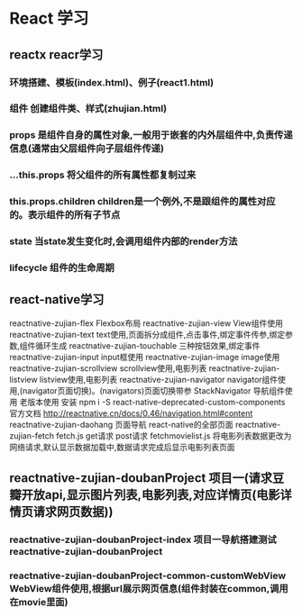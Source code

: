 # React 学习

## reactx reacr学习
### 环境搭建、模板(index.html)、例子(react1.html) 
### 组件 创建组件类、样式(zhujian.html) 
### props 是组件自身的属性对象,一般用于嵌套的内外层组件中,负责传递信息(通常由父层组件向子层组件传递)
### ...this.props 将父组件的所有属性都复制过来
### this.props.children children是一个例外,不是跟组件的属性对应的。表示组件的所有子节点
### state  当state发生变化时,会调用组件内部的render方法
### lifecycle 组件的生命周期



## react-native学习
reactnative-zujian-flex Flexbox布局
reactnative-zujian-view View组件使用
reactnative-zujian-text text使用,页面拆分成组件,点击事件,绑定事件传参,绑定参数,组件循环生成
reactnative-zujian-touchable 三种按钮效果,绑定事件
reactnative-zujian-input input框使用
reactnative-zujian-image image使用
reactnative-zujian-scrollview scrollview使用,电影列表
reactnative-zujian-listview listview使用,电影列表
reactnative-zujian-navigator navigator组件使用,(navigator页面切换)。(navigators)页面切换带参 StackNavigator 导航组件使用
老版本使用 安装 npm i -S react-native-deprecated-custom-components 官方文档 http://reactnative.cn/docs/0.46/navigation.html#content
reactnative-zujian-daohang 页面导航 react-native的全部页面 
reactnative-zujian-fetch fetch.js get请求 post请求  fetchmovielist.js 将电影列表数据更改为网络请求,默认显示数据加载中,数据请求完成后显示电影列表页面

## reactnative-zujian-doubanProject 项目一(请求豆瓣开放api,显示图片列表,电影列表,对应详情页(电影详情页请求网页数据))  

### reactnative-zujian-doubanProject-index 项目一导航搭建测试 reactnative-zujian-doubanProject
### reactnative-zujian-doubanProject-common-customWebView WebView组件使用,根据url展示网页信息(组件封装在common,调用在movie里面)
